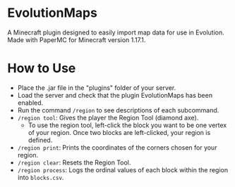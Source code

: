 # EvolutionMaps
A Minecraft plugin designed to easily import map data for use in Evolution. Made with PaperMC for Minecraft version 1.17.1.

# How to Use
- Place the .jar file in the "plugins" folder of your server.
- Load the server and check that the plugin EvolutionMaps has been enabled.
- Run the command `/region` to see descriptions of each subcommand.
- `/region tool`: Gives the player the Region Tool (diamond axe).
  - To use the region tool, left-click the block you want to be one vertex of your region. Once two blocks are left-clicked, your region is defined.
- `/region print`: Prints the coordinates of the corners chosen for your region.
- `/region clear`: Resets the Region Tool.
- `/region process`: Logs the ordinal values of each block within the region into `blocks.csv`.
